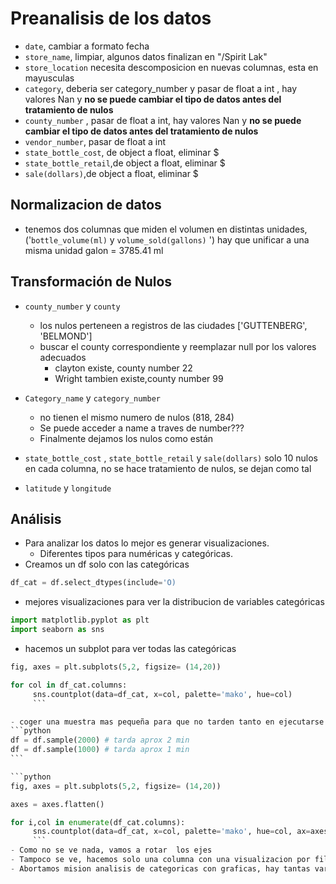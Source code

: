 # Preanalisis de los datos

- `date`, cambiar a formato fecha
- `store_name`, limpiar, algunos datos finalizan en  "/Spirit Lak"
- `store_location` necesita descomposicion en nuevas columnas, esta en mayusculas
- `category`, deberia ser category_number y pasar de float a int , hay valores Nan y **no se puede cambiar el tipo de datos antes del tratamiento de nulos**
- `county_number` , pasar de float a int, hay valores Nan y **no se puede cambiar el tipo de datos antes del tratamiento de nulos**
- `vendor_number`, pasar de float a int
- `state_bottle_cost`, de object a float, eliminar $
- `state_bottle_retail`,de object a float, eliminar $
- `sale(dollars)`,de object a float, eliminar $

## Normalizacion de datos

- tenemos dos columnas que miden el volumen en distintas unidades,('`bottle_volume(ml)` y `volume_sold(gallons)` ') hay que unificar a una misma unidad
galon = 3785.41 ml

## Transformación de Nulos

- `county_number` y `county`  
  - los nulos perteneen a registros de las ciudades ['GUTTENBERG', 'BELMOND']
  - buscar el county correspondiente y reemplazar null por los valores adecuados
    - clayton existe, county number 22
    - Wright tambien existe,county number 99

- `Category_name` y `category_number` 
  - no tienen el mismo numero de nulos (818, 284)
  - Se puede acceder a name a traves de number???
  - Finalmente dejamos los nulos como están

- `state_bottle_cost` , `state_bottle_retail` y `sale(dollars)` solo 10 nulos en cada columna, no se hace tratamiento de nulos, se dejan como tal

- `latitude` y `longitude`

##  Análisis

- Para analizar los datos lo mejor es generar visualizaciones.
  - Diferentes tipos para numéricas y categóricas.
- Creamos un df solo con las categóricas
```python
df_cat = df.select_dtypes(include='O)
```
- mejores visualizaciones para ver la distribucion de variables categóricas

```python
import matplotlib.pyplot as plt
import seaborn as sns
```

- hacemos un subplot para ver todas las categóricas

````python
fig, axes = plt.subplots(5,2, figsize= (14,20))

for col in df_cat.columns:
     sns.countplot(data=df_cat, x=col, palette='mako', hue=col)
     ```

- coger una muestra mas pequeña para que no tarden tanto en ejecutarse 
```python
df = df.sample(2000) # tarda aprox 2 min
df = df.sample(1000) # tarda aprox 1 min
```

```python
fig, axes = plt.subplots(5,2, figsize= (14,20))

axes = axes.flatten()

for i,col in enumerate(df_cat.columns):
     sns.countplot(data=df_cat, x=col, palette='mako', hue=col, ax=axes[i])
     ```
- Como no se ve nada, vamos a rotar  los ejes
- Tampoco se ve, hacemos solo una columna con una visualizacion por fila
- Abortamos mision analisis de categoricas con graficas, hay tantas variables que es imposible ver nada